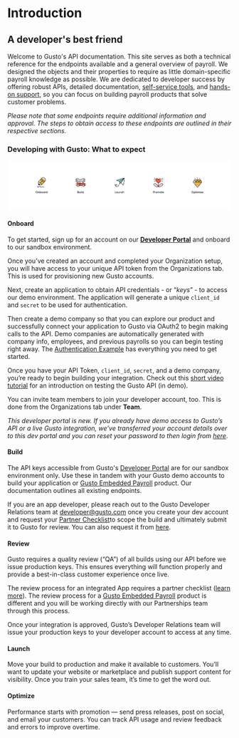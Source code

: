 # Introduction

## A developer's best friend

Welcome to Gusto's API documentation. This site serves as both a technical reference for the endpoints available and a general overview of payroll. We designed the objects and their properties to require as little domain-specific payroll knowledge as possible. We are dedicated to developer success by offering robust APIs, detailed documentation, [self-service tools](https://dev.gusto.com/), and [hands-on support](https://gusto.com/about/bd/developer-faqs-menu), so you can focus on building payroll products that solve customer problems. 

*Please note that some endpoints require additional information and approval. The steps to obtain access to these endpoints are outlined in their respective sections.*

### Developing with Gusto: What to expect

![](../../assets/images/dev-portal-visual.png)

#### Onboard

To get started, sign up for an account on our [**Developer Portal**](https://dev.gusto.com) and onboard to our sandbox environment.

Once you’ve created an account and completed your Organization setup, you will have access to your unique API token from the Organizations tab. This is used for provisioning new Gusto accounts.

Next, create an application to obtain API credentials - or “*keys*” - to access our demo environment. The application will generate a unique `client_id` and `secret` to be used for authentication.

Then create a demo company so that you can explore our product and successfully connect your application to Gusto via OAuth2 to begin making calls to the API. Demo companies are automatically generated with company info, employees, and previous payrolls so you can begin testing right away. The [Authentication Example](https://docs.gusto.com/docs/api/docs/basics/Authentication.md) has everything you need to get started.

Once you have your API Token, `client_id`, `secret`, and a demo company, you’re ready to begin building your integration. Check out this [short video tutorial](https://www.loom.com/share/b374109a4f98499195e49f1e52330bc8) for an introduction on testing the Gusto API (in demo). 

You can invite team members to join your developer account, too. This is done from the Organizations tab under **Team**.

*This developer portal is new. If you already have demo access to Gusto’s API or a live Gusto integration, we’ve transferred your account details over to this dev portal and you can reset your password to then login from [here](https://dev.gusto.com/accounts/password/new)*.

#### Build

The API keys accessible from Gusto's [Developer Portal](https://dev.gusto.com) are for our sandbox environment only. Use these in tandem with your Gusto demo accounts to build your application or [Gusto Embedded Payroll](https://gusto.com/embedded-payroll) product. Our documentation outlines all existing endpoints.

If you are an app developer, please reach out to the Gusto Developer Relations team at developer@gusto.com once you create your dev account and request your [Partner Checklist](https://www.loom.com/share/52f5468b38ad4f34a67e44216d22642e)to scope the build and ultimately submit it to Gusto for review. You can also request it from [here](https://docs.google.com/spreadsheets/d/19ORmdNtOhnmAPPTYL8b-YnEcVmPM7oDp4OjR9bB83A0/edit?usp=sharing).

#### Review

Gusto requires a quality review (“QA”) of all builds using our API before we issue production keys. This ensures everything will function properly and provide a best-in-class customer experience once live. 

The review process for an integrated App requires a partner checklist ([learn more](https://www.loom.com/share/52f5468b38ad4f34a67e44216d22642e)). The review process for a [Gusto Embedded Payroll](https://gusto.com/embedded-payroll) product is different and you will be working directly with our Partnerships team through this process.
 
Once your integration is approved, Gusto’s Developer Relations team will issue your production keys to your developer account to access at any time.

#### Launch
Move your build to production and make it available to customers.  You’ll want to update your website or marketplace and publish support content for visibility. Once you train your sales team, it’s time to get the word out.

#### Optimize
Performance starts with promotion — send press releases, post on social, and email your customers. You can track API usage and review feedback and errors to improve overtime.
